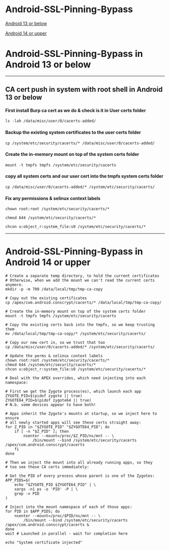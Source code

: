 # Android-SSL-Pinning-Bypass
[Android 13 or below](#android-SSL-Pinning-Bypass-in-Android-13-or-below)

[Android 14 or upper](#Android-SSL-Pinning-Bypass-in-Android-14-or-upper)

# Android-SSL-Pinning-Bypass in Android 13 or below

------------------------------------------------------------

## CA cert push in system with root shell in Android 13 or below

#### First install Burp ca cert as we do & check is it in User certs folder
```
ls -lah /data/misc/user/0/cacerts-added/
```
#### Backup the existing system certificates to the user certs folder
```
cp /system/etc/security/cacerts/* /data/misc/user/0/cacerts-added/
```

#### Create the in-memory mount on top of the system certs folder
```
mount -t tmpfs tmpfs /system/etc/security/cacerts
```

#### copy all system certs and our user cert into the tmpfs system certs folder
```
cp /data/misc/user/0/cacerts-added/* /system/etc/security/cacerts/
```

#### Fix any permissions & selinux context labels
```
chown root:root /system/etc/security/cacerts/*
```
```
chmod 644 /system/etc/security/cacerts/*
```
```
chcon u:object_r:system_file:s0 /system/etc/security/cacerts/*
```


-------------------------------------------------------------------------

# Android-SSL-Pinning-Bypass in Android 14 or upper


```
# Create a separate temp directory, to hold the current certificates
# Otherwise, when we add the mount we can't read the current certs anymore.
mkdir -p -m 700 /data/local/tmp/tmp-ca-copy

# Copy out the existing certificates
cp /apex/com.android.conscrypt/cacerts/* /data/local/tmp/tmp-ca-copy/

# Create the in-memory mount on top of the system certs folder
mount -t tmpfs tmpfs /system/etc/security/cacerts

# Copy the existing certs back into the tmpfs, so we keep trusting them
mv /data/local/tmp/tmp-ca-copy/* /system/etc/security/cacerts/

# Copy our new cert in, so we trust that too
cp /data/misc/user/0/cacerts-added/* /system/etc/security/cacerts/

# Update the perms & selinux context labels
chown root:root /system/etc/security/cacerts/*
chmod 644 /system/etc/security/cacerts/*
chcon u:object_r:system_file:s0 /system/etc/security/cacerts/*

# Deal with the APEX overrides, which need injecting into each namespace:

# First we get the Zygote process(es), which launch each app
ZYGOTE_PID=$(pidof zygote || true)
ZYGOTE64_PID=$(pidof zygote64 || true)
# N.b. some devices appear to have both!

# Apps inherit the Zygote's mounts at startup, so we inject here to ensure
# all newly started apps will see these certs straight away:
for Z_PID in "$ZYGOTE_PID" "$ZYGOTE64_PID"; do
    if [ -n "$Z_PID" ]; then
        nsenter --mount=/proc/$Z_PID/ns/mnt -- \
            /bin/mount --bind /system/etc/security/cacerts /apex/com.android.conscrypt/cacerts
    fi
done

# Then we inject the mount into all already running apps, so they
# too see these CA certs immediately:

# Get the PID of every process whose parent is one of the Zygotes:
APP_PIDS=$(
    echo "$ZYGOTE_PID $ZYGOTE64_PID" | \
    xargs -n1 ps -o 'PID' -P | \
    grep -v PID
)

# Inject into the mount namespace of each of those apps:
for PID in $APP_PIDS; do
    nsenter --mount=/proc/$PID/ns/mnt -- \
        /bin/mount --bind /system/etc/security/cacerts /apex/com.android.conscrypt/cacerts &
done
wait # Launched in parallel - wait for completion here

echo "System certificate injected"
```
